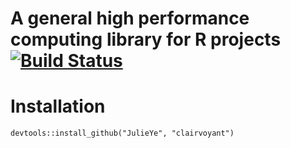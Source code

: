 A general high performance computing library for R projects [![Build Status](https://travis-ci.org/JulieYe/clairvoyant.svg?branch=master)](https://travis-ci.org/JulieYe/clairvolant)
==========

# Installation
```
devtools::install_github("JulieYe", "clairvoyant")
```
